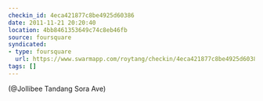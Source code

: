 ```yaml
---
checkin_id: 4eca421877c8be4925d60386
date: 2011-11-21 20:20:40
location: 4bb8461353649c74c8eb46fb
source: foursquare
syndicated:
- type: foursquare
  url: https://www.swarmapp.com/roytang/checkin/4eca421877c8be4925d60386
tags: []
---
```


 (@Jollibee Tandang Sora Ave)
